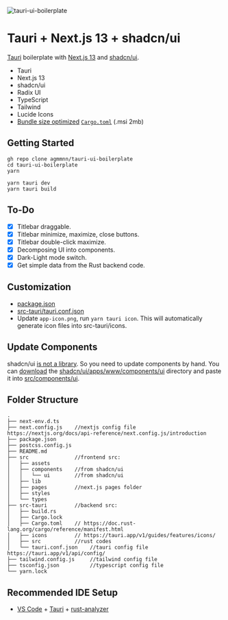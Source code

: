 ![tauri-ui-boilerplate](https://user-images.githubusercontent.com/16024979/216376616-123be614-b6f0-465d-a18e-aee43bc5d005.png)

# Tauri + Next.js 13 + shadcn/ui

[Tauri](https://github.com/tauri-apps/tauri) boilerplate with [Next.js 13](https://beta.nextjs.org/docs) and [shadcn/ui](https://github.com/shadcn/ui).

- Tauri
- Next.js 13
- shadcn/ui
- Radix UI
- TypeScript
- Tailwind
- Lucide Icons
- [Bundle size optimized](https://github.com/johnthagen/min-sized-rust) [`Cargo.toml`](/src-tauri/Cargo.toml) (.msi 2mb)

## Getting Started

```
gh repo clone agmmnn/tauri-ui-boilerplate
cd tauri-ui-boilerplate
yarn
```

```
yarn tauri dev
yarn tauri build
```

## To-Do

- [x] Titlebar draggable.
- [x] Titlebar minimize, maximize, close buttons.
- [x] Titlebar double-click maximize.
- [x] Decomposing UI into components.
- [x] Dark-Light mode switch.
- [x] Get simple data from the Rust backend code.

## Customization

- [package.json](/package.json)
- [src-tauri/tauri.conf.json](src-tauri/tauri.conf.json)
- Update `app-icon.png`, run `yarn tauri icon`. This will automatically generate icon files into src-tauri/icons.

## Update Components

shadcn/ui [is not a library](https://ui.shadcn.com/docs#faqs). So you need to update components by hand. You can [download](https://download-directory.github.io/?url=https%3A%2F%2Fgithub.com%2Fshadcn%2Fui%2Ftree%2Fmain%2Fapps%2Fwww%2Fcomponents%2Fui) the [shadcn/ui/apps/www/components/ui](https://github.com/shadcn/ui/tree/main/apps/www/components/ui) directory and paste it into [src/components/ui](/src/components/ui).

## Folder Structure

```
.
├── next-env.d.ts
├── next.config.js    //nextjs config file https://nextjs.org/docs/api-reference/next.config.js/introduction
├── package.json
├── postcss.config.js
├── README.md
├── src               //frontend src:
│   ├── assets
│   ├── components    //from shadcn/ui
│   │   └── ui        //from shadcn/ui
│   ├── lib
│   ├── pages         //next.js pages folder
│   ├── styles
│   └── types
├── src-tauri         //backend src:
│   ├── build.rs
│   ├── Cargo.lock
│   ├── Cargo.toml    // https://doc.rust-lang.org/cargo/reference/manifest.html
│   ├── icons         // https://tauri.app/v1/guides/features/icons/
│   ├── src           //rust codes
│   └── tauri.conf.json    //tauri config file https://tauri.app/v1/api/config/
├── tailwind.config.js     //tailwind config file
├── tsconfig.json          //typescript config file
└── yarn.lock
```

## Recommended IDE Setup

- [VS Code](https://code.visualstudio.com/) + [Tauri](https://marketplace.visualstudio.com/items?itemName=tauri-apps.tauri-vscode) + [rust-analyzer](https://marketplace.visualstudio.com/items?itemName=rust-lang.rust-analyzer)
